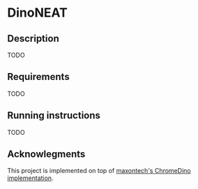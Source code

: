 # DinoNEAT

## Description
TODO
 
## Requirements

TODO

## Running instructions

TODO

## Acknowlegments
This project is implemented on top of [maxontech's ChromeDino implementation](https://github.com/maxontech/chrome-dinosaur).
